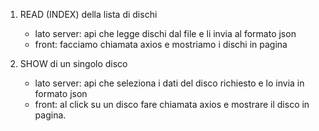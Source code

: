 1. READ (INDEX) della lista di dischi

    - lato server: api che legge dischi dal file e li invia al formato json
    - front: facciamo chiamata axios e mostriamo i dischi in pagina

2. SHOW di un singolo disco

    - lato server: api che seleziona i dati del disco richiesto e lo invia in formato json
    - front: al click su un disco fare chiamata axios e mostrare il disco in pagina.

